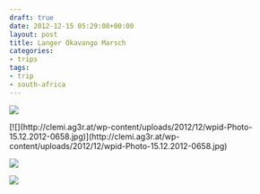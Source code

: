 ```yaml
---
draft: true
date: 2012-12-15 05:29:08+00:00
layout: post
title: Langer Okavango Marsch
categories:
- trips
tags:
- trip
- south-africa
---
```


[![](http://clemi.ag3r.at/wp-content/uploads/2012/12/wpid-Photo-15.12.2012-0821.jpg)](http://clemi.ag3r.at/wp-content/uploads/2012/12/wpid-Photo-15.12.2012-0821.jpg)





<!-- more -->[![](http://clemi.ag3r.at/wp-content/uploads/2012/12/wpid-Photo-15.12.2012-0658.jpg)](http://clemi.ag3r.at/wp-content/uploads/2012/12/wpid-Photo-15.12.2012-0658.jpg)





[![](http://clemi.ag3r.at/wp-content/uploads/2012/12/wpid-Photo-15.12.2012-06011.jpg)](http://clemi.ag3r.at/wp-content/uploads/2012/12/wpid-Photo-15.12.2012-06011.jpg)





[![](http://clemi.ag3r.at/wp-content/uploads/2012/12/wpid-Photo-15.12.2012-0509.jpg)](http://clemi.ag3r.at/wp-content/uploads/2012/12/wpid-Photo-15.12.2012-0509.jpg)




